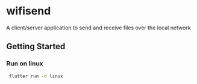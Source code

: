 # wifisend

A client/server application to send and receive files over the local network

## Getting Started

### Run on linux


```bash
 flutter run -d linux
```
